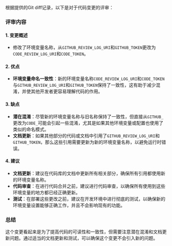 根据提供的Git diff记录，以下是对于代码变更的评审：

### 评审内容

#### 1. 变更概述
- 修改了环境变量名称，从`GITHUB_REVIEW_LOG_URI`和`GITHUB_TOKEN`更改为`CODE_REVIEW_LOG_URI`和`CODE_TOKEN`。

#### 2. 优点
- **环境变量命名一致性**：新的环境变量名称`CODE_REVIEW_LOG_URI`和`CODE_TOKEN`与`GITHUB_REVIEW_LOG_URI`和`GITHUB_TOKEN`保持了一致性，这有助于减少混淆，并使其他开发者更容易理解代码的作用。

#### 3. 缺点
- **潜在混淆**：尽管新的环境变量名称与旧名称保持了一致性，但直接从`GITHUB_`更改为`CODE_`可能会引起一些混淆，尤其是如果其他环境变量或配置也使用了类似的命名模式。
- **文档更新**：如果其他部分的代码或文档中引用了`GITHUB_REVIEW_LOG_URI`和`GITHUB_TOKEN`，那么这些引用需要更新为新的环境变量名称，以避免运行时错误。

#### 4. 建议
- **文档更新**：建议在代码库的文档中更新所有相关部分，确保所有引用都使用新的环境变量名称。
- **代码审查**：在进行代码合并之前，建议进行代码审查，以确保所有使用到这些环境变量的地方都已经正确更新。
- **测试**：在部署这些更改之前，建议在开发环境中进行彻底的测试，以确保新的环境变量设置能够正确工作，并且不会影响现有的功能。

### 总结
这个变更看起来是为了提高代码的可读性和一致性，但需要注意潜在混淆和文档更新问题。通过适当的文档更新和测试，可以确保这个变更不会引入新的问题。